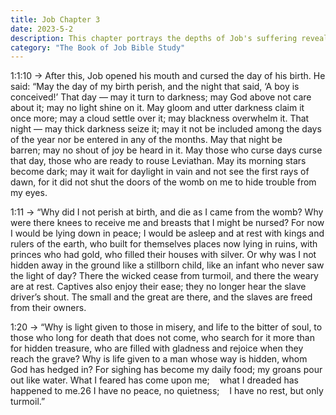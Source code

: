 ```yaml
---
title: Job Chapter 3
date: 2023-5-2
description: This chapter portrays the depths of Job's suffering revealing his deep anguish and despair in the midst of his suffering. The main idea revolving around Job's emotional outpouring as he curses the day of his birth.
category: "The Book of Job Bible Study"
---
```


1:1:10 → After this, Job opened his mouth and cursed the day of his birth. He said: “May the day of my birth perish, and the night that said, ‘A boy is conceived!’ That day — may it turn to darkness; may God above not care about it; may no light shine on it. May gloom and utter darkness claim it once more; may a cloud settle over it; may blackness overwhelm it. That night — may thick darkness seize it; may it not be included among the days of the year nor be entered in any of the months. May that night be barren; may no shout of joy be heard in it. May those who curse days curse that day, those who are ready to rouse Leviathan. May its morning stars become dark; may it wait for daylight in vain and not see the first rays of dawn, for it did not shut the doors of the womb on me to hide trouble from my eyes.

1:11 → “Why did I not perish at birth, and die as I came from the womb? Why were there knees to receive me and breasts that I might be nursed? For now I would be lying down in peace; I would be asleep and at rest with kings and rulers of the earth, who built for themselves places now lying in ruins, with princes who had gold, who filled their houses with silver. Or why was I not hidden away in the ground like a stillborn child, like an infant who never saw the light of day? There the wicked cease from turmoil, and there the weary are at rest. Captives also enjoy their ease; they no longer hear the slave driver’s shout. The small and the great are there, and the slaves are freed from their owners.

1:20 → “Why is light given to those in misery, and life to the bitter of soul, to those who long for death that does not come, who search for it more than for hidden treasure, who are filled with gladness and rejoice when they reach the grave? Why is life given to a man whose way is hidden, whom God has hedged in? For sighing has become my daily food; my groans pour out like water. What I feared has come upon me;    what I dreaded has happened to me.26 I have no peace, no quietness;    I have no rest, but only turmoil.”

